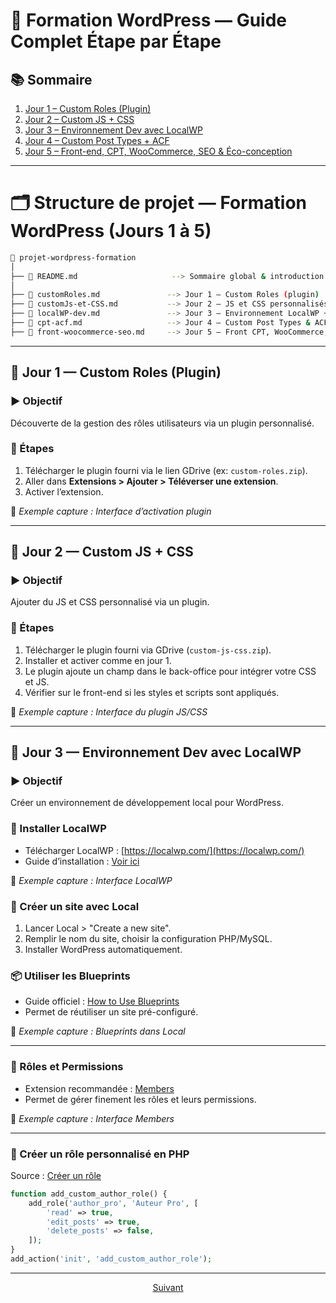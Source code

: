 # 🧩 Formation WordPress — Guide Complet Étape par Étape

## 📚 Sommaire

1. [Jour 1 – Custom Roles (Plugin)](customRoles.md)
2. [Jour 2 – Custom JS + CSS](customJs-et-CSS.md)
3. [Jour 3 – Environnement Dev avec LocalWP](#jour-3--environnement-dev-avec-localwp)
4. [Jour 4 – Custom Post Types + ACF](#jour-4--custom-post-types--acf)
5. [Jour 5 – Front-end, CPT, WooCommerce, SEO & Éco-conception](#jour-5--front-end-cpt-woocommerce-seo--éco-conception)


---


# 🗂️ Structure de projet — Formation WordPress (Jours 1 à 5)

```bash
📁 projet-wordpress-formation
│
├── 📄 README.md                     --> Sommaire global & introduction
│
├── 📄 customRoles.md               --> Jour 1 – Custom Roles (plugin)
├── 📄 customJs-et-CSS.md           --> Jour 2 – JS et CSS personnalisés
├── 📄 localWP-dev.md               --> Jour 3 – Environnement LocalWP + rôles
├── 📄 cpt-acf.md                   --> Jour 4 – Custom Post Types & ACF
├── 📄 front-woocommerce-seo.md     --> Jour 5 – Front CPT, WooCommerce, SEO, Éco-conception
```

---


## 📅 Jour 1 — Custom Roles (Plugin)

### ▶️ Objectif
Découverte de la gestion des rôles utilisateurs via un plugin personnalisé.

### 🔧 Étapes

1. Télécharger le plugin fourni via le lien GDrive (ex: `custom-roles.zip`).
2. Aller dans **Extensions > Ajouter > Téléverser une extension**.
3. Activer l’extension.

📸 _Exemple capture : Interface d’activation plugin_

---

## 📅 Jour 2 — Custom JS + CSS

### ▶️ Objectif
Ajouter du JS et CSS personnalisé via un plugin.

### 🔧 Étapes

1. Télécharger le plugin fourni via GDrive (`custom-js-css.zip`).
2. Installer et activer comme en jour 1.
3. Le plugin ajoute un champ dans le back-office pour intégrer votre CSS et JS.
4. Vérifier sur le front-end si les styles et scripts sont appliqués.

📸 _Exemple capture : Interface du plugin JS/CSS_

---

## 📅 Jour 3 — Environnement Dev avec LocalWP

### ▶️ Objectif
Créer un environnement de développement local pour WordPress.

### 🔧 Installer LocalWP

- Télécharger LocalWP : [https://localwp.com/](https://localwp.com/)
- Guide d’installation : [Voir ici](https://localwp.com/help-docs/getting-started/installing-local/)

📸 _Exemple capture : Interface LocalWP_

### 🧪 Créer un site avec Local

1. Lancer Local > "Create a new site".
2. Remplir le nom du site, choisir la configuration PHP/MySQL.
3. Installer WordPress automatiquement.

### 📦 Utiliser les Blueprints

- Guide officiel : [How to Use Blueprints](https://localwp.com/help-docs/local-features/how-to-use-blueprints/)
- Permet de réutiliser un site pré-configuré.

📸 _Exemple capture : Blueprints dans Local_

---

### 🔑 Rôles et Permissions

- Extension recommandée : [Members](https://wordpress.org/plugins/members/)
- Permet de gérer finement les rôles et leurs permissions.

📸 _Exemple capture : Interface Members_

---

### 🧠 Créer un rôle personnalisé en PHP

Source : [Créer un rôle](https://nettsmed.no/creating-custom-user-role-inwordpress/#example-1-adding-a-author-pro-custom-user-role-in-word-press)

```php
function add_custom_author_role() {
    add_role('author_pro', 'Auteur Pro', [
        'read' => true,
        'edit_posts' => true,
        'delete_posts' => false,
    ]);
}
add_action('init', 'add_custom_author_role');
```

---

<p align="center">
  <a href="customRoles.md">Suivant</a>
</p>